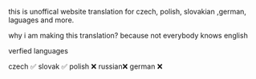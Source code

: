 this is unoffical website translation for czech, polish, slovakian ,german, laguages and more.

why i am making this translation?
because not everybody knows english

verfied languages

czech ✅
slovak ✅
polish ❌
russian❌
german ❌



